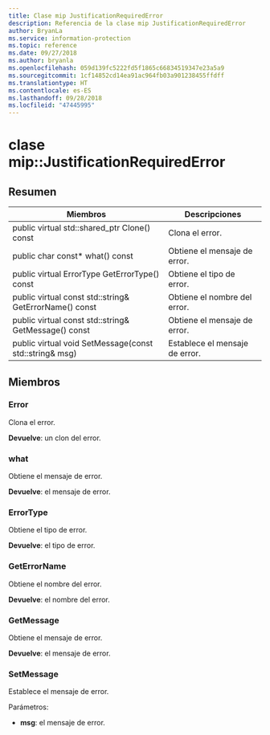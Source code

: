 ```yaml
---
title: Clase mip JustificationRequiredError
description: Referencia de la clase mip JustificationRequiredError
author: BryanLa
ms.service: information-protection
ms.topic: reference
ms.date: 09/27/2018
ms.author: bryanla
ms.openlocfilehash: 059d139fc5222fd5f1865c66834519347e23a5a9
ms.sourcegitcommit: 1cf14852cd14ea91ac964fb03a901238455ffdff
ms.translationtype: HT
ms.contentlocale: es-ES
ms.lasthandoff: 09/28/2018
ms.locfileid: "47445995"
---
```

# <a name="class-mipjustificationrequirederror"></a>clase mip::JustificationRequiredError 
  
## <a name="summary"></a>Resumen
 Miembros                        | Descripciones                                
--------------------------------|---------------------------------------------
public virtual std::shared_ptr<Error> Clone() const  |  Clona el error.
 public char const* what() const  |  Obtiene el mensaje de error.
 public virtual ErrorType GetErrorType() const  |  Obtiene el tipo de error.
 public virtual const std::string& GetErrorName() const  |  Obtiene el nombre del error.
 public virtual const std::string& GetMessage() const  |  Obtiene el mensaje de error.
 public virtual void SetMessage(const std::string& msg)  |  Establece el mensaje de error.
  
## <a name="members"></a>Miembros
  
### <a name="error"></a>Error
Clona el error.

  
**Devuelve**: un clon del error.
  
### <a name="what"></a>what
Obtiene el mensaje de error.

  
**Devuelve**: el mensaje de error.
  
### <a name="errortype"></a>ErrorType
Obtiene el tipo de error.

  
**Devuelve**: el tipo de error.
  
### <a name="geterrorname"></a>GetErrorName
Obtiene el nombre del error.

  
**Devuelve**: el nombre del error.
  
### <a name="getmessage"></a>GetMessage
Obtiene el mensaje de error.

  
**Devuelve**: el mensaje de error.
  
### <a name="setmessage"></a>SetMessage
Establece el mensaje de error.

Parámetros:  
* **msg**: el mensaje de error.

